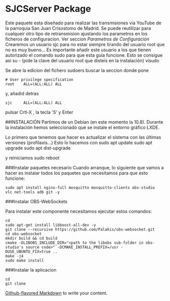 # SJCServer Package
Este paquete esta diseñado para realizar las transmisiones via YouTube de la parroquia San Juan Crisostomo de Madrid. 
Se puede reutilizar para cualqueir otro tipo de retransmision ajustando los parametros en los ficheros de configuracion. Ver seccion *Parametros de Configuración*
Crearemos un usuario sjc para no estar siempre tirando del usuario root que no es muy bueno...
Es importante añadir este usuario a los que tienen autorizado el comando sudo para que esta guia funcione. 
Esto se consigue asi
    su -   (pide la clave del usuario root que disteis en la instalación)
    visudo 

Se abre la edicion del fichero sudoers buscar la seccion donde pone 

    # User privilege specification
    root    ALL=(ALL:ALL) ALL

y, añadid detras

    sjc     ALL=(ALL:ALL) ALL

pulsar Crtl-X , la tecla 'S' y Enter


##INSTALACIÓN
Partimos de un Debian (en este momento la 10.8). Durante la instalación hemos seleccionado que se instale el entorno gráfico LXDE. 

Lo primero que tenemos que hacer es actualizar el sistema con las últimas versiones (profilaxis...)
Esto lo hacemos con
    sudo apt update
    sudo apt upgrade
    sudo apt dist-upgrade

y reiniciamos
    sudo reboot

###Instalar paquetes necesario
Cuando arranque, lo siguiente que vamos a hacer es instalar todos los paquetes que necesitamos para que esto funcione: 
  
    sudo apt install nginx-full mosquitto mosquitto-clients obs-studio  vlc net-tools adb git -y 

###Instalar OBS-WebSockets

Para instalar este componente necesitamos ejecutar estos comandos:

    cd
    sudo apt-get install libboost-all-dev -y
    git clone --recursive https://github.com/Palakis/obs-websocket.git
    cd obs-websocket
    mkdir build && cd build
    cmake -DLIBOBS_INCLUDE_DIR="<path to the libobs sub-folder in obs-studio's source code>" -DCMAKE_INSTALL_PREFIX=/usr -DUSE_UBUNTU_FIX=true ..
    make -j4
    sudo make install

###Instalar la aplicacion 

    cd 
    git clone

[Github-flavored Markdown](https://guides.github.com/features/mastering-markdown/)
to write your content. 